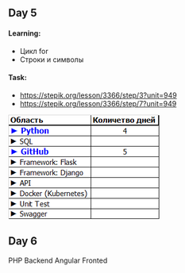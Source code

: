 ## Day 5
#### Learning:

- Цикл for
- Строки и символы

#### Task:
- https://stepik.org/lesson/3366/step/3?unit=949
- https://stepik.org/lesson/3366/step/7?unit=949

![img_1.png](img_1.png)
## Day 6

PHP     Backend
Angular Fronted 

